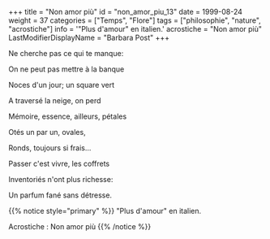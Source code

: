 +++
title = "Non amor più"
id = "non_amor_piu_13"
date = 1999-08-24
weight = 37
categories = ["Temps", "Flore"]
tags = ["philosophie", "nature", "acrostiche"]
info = '"Plus d'amour" en italien.'
acrostiche = "Non amor più"
LastModifierDisplayName = "Barbara Post"
+++

Ne cherche pas ce qui te manque:

On ne peut pas mettre à la banque

Noces d'un jour; un square vert

A traversé la neige, on perd

Mémoire, essence, ailleurs, pétales

Otés un par un, ovales,

Ronds, toujours si frais...

Passer c'est vivre, les coffrets

Inventoriés n'ont plus richesse:

Un parfum fané sans détresse.

{{% notice style="primary" %}}
\"Plus d'amour\" en italien.

Acrostiche : Non amor più
{{% /notice %}}
